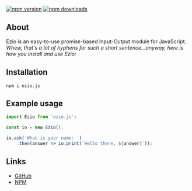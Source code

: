 [![npm version](https://img.shields.io/npm/v/ezio.js.svg?maxAge=3600&style=flat-square, 'npm version')](https://www.npmjs.com/package/ezio.js)
[![npm downloads](https://img.shields.io/npm/dt/ezio.js.svg?maxAge=3600&style=flat-square, 'npm downloads')](https://www.npmjs.com/package/ezio.js)

## About

Ezio is an easy-to-use promise-based Input-Output module for JavaScript. *Whew, that's a lot of hyphens for such a short sentence...anyway, here is how you install and use Ezio:*

## Installation

`npm i ezio.js`

## Example usage

```js
import Ezio from 'ezio.js';

const io = new Ezio();

io.ask('What is your name: ')
    .then(answer => io.print(`Hello there, ${answer}`));
```

## Links

- [GitHub](https://github.com/iShibi/ezio.js)
- [NPM](https://www.npmjs.com/package/ezio.js)